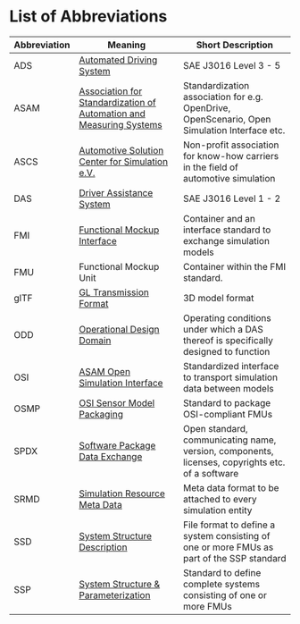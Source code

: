 # List of Abbreviations

| Abbreviation | Meaning                                                                                                                            | Short Description                                                                               |
|--------------|------------------------------------------------------------------------------------------------------------------------------------|-------------------------------------------------------------------------------------------------|
| ADS          | [Automated Driving System](https://www.sae.org/standards/content/j3016_202104/)                                                    | SAE J3016 Level 3 - 5                                                                           |
| ASAM         | [Association for Standardization of Automation and Measuring Systems](https://www.asam.net/)                                       | Standardization association for e.g. OpenDrive, OpenScenario, Open Simulation Interface etc.    |
| ASCS         | [Automotive Solution Center for Simulation e.V.](https://www.asc-s.de/)                                                            | Non-profit association for know-how carriers in the field of automotive simulation              |
| DAS          | [Driver Assistance System](https://www.sae.org/standards/content/j3016_202104/)                                                    | SAE J3016 Level 1 - 2                                                                           |
| FMI          | [Functional Mockup Interface](https://fmi-standard.org/)                                                                           | Container and an interface standard to exchange simulation models                               |
| FMU          | Functional Mockup Unit                                                                                                             | Container within the FMI standard.                                                              |
| glTF         | [GL Transmission Format](https://github.com/KhronosGroup/glTF)                                                                     | 3D model format                                                                                 |
| ODD          | [Operational Design Domain](https://www.asam.net/index.php?eID=dumpFile&t=f&f=4544&token=1260ce1c4f0afdbe18261f7137c689b1d9c27576) | Operating conditions under which a DAS thereof is specifically designed to function             |
| OSI          | [ASAM Open Simulation Interface](https://github.com/OpenSimulationInterface)                                                       | Standardized interface to transport simulation data between models                              |
| OSMP         | [OSI Sensor Model Packaging](https://github.com/OpenSimulationInterface/osi-sensor-model-packaging)                                | Standard to package OSI-compliant FMUs                                                          |
| SPDX         | [Software Package Data Exchange](https://spdx.dev/)                                                                                | Open standard, communicating name, version, components, licenses, copyrights etc. of a software |
| SRMD         | [Simulation Resource Meta Data](https://pmsfit.github.io/SSPTraceability/master/#sec-srmdintroduction)                             | Meta data format to be attached to every simulation entity                                      |
| SSD          | [System Structure Description](https://ssp-standard.org/publications/SSP10RC1/SystemStructureAndParameterization10RC1.pdf)         | File format to define a system consisting of one or more FMUs as part of the SSP standard       |
| SSP          | [System Structure & Parameterization](https://ssp-standard.org/)                                                                   | Standard to define complete systems consisting of one or more FMUs                              |
